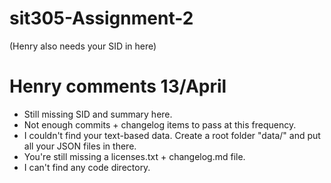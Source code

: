 # sit305-Assignment-2

(Henry also needs your SID in here)

# Henry comments 13/April
- Still missing SID and summary here.
- Not enough commits + changelog items to pass at this frequency.
- I couldn't find your text-based data. Create a root folder "data/" and put all your JSON files in there.
- You're still missing a licenses.txt + changelog.md file.
- I can't find any code directory.

